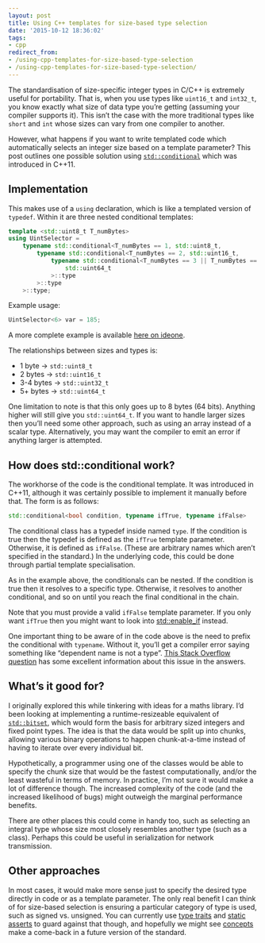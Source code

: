 ```yaml
---
layout: post
title: Using C++ templates for size-based type selection
date: '2015-10-12 18:36:02'
tags:
- cpp
redirect_from:
- /using-cpp-templates-for-size-based-type-selection
- /using-cpp-templates-for-size-based-type-selection/
---
```


The standardisation of size-specific integer types in C/C++ is extremely useful for portability. That is, when you use types like `uint16_t` and `int32_t`, you know exactly what size of data type you’re getting (assuming your compiler supports it). This isn’t the case with the more traditional types like `short` and `int` whose sizes can vary from one compiler to another.

However, what happens if you want to write templated code which automatically selects an integer size based on a template parameter? This post outlines one possible solution using [`std::conditional`](https://en.cppreference.com/w/cpp/types/conditional) which was introduced in C++11.

## Implementation

This makes use of a `using` declaration, which is like a templated version of `typedef`. Within it are three nested conditional templates:

```cpp
template <std::uint8_t T_numBytes>
using UintSelector =
    typename std::conditional<T_numBytes == 1, std::uint8_t,
        typename std::conditional<T_numBytes == 2, std::uint16_t,
            typename std::conditional<T_numBytes == 3 || T_numBytes == 4, std::uint32_t,
                std::uint64_t
            >::type
        >::type
    >::type;
```

Example usage:

```cpp
UintSelector<6> var = 185;
```

A more complete example is available [here on ideone](http://ideone.com/UAK86I).

The relationships between sizes and types is:

- 1 byte &rarr; `std::uint8_t`
- 2 bytes &rarr; `std::uint16_t`
- 3-4 bytes &rarr; `std::uint32_t`
- 5+ bytes &rarr; `std::uint64_t`

One limitation to note is that this only goes up to 8 bytes (64 bits). Anything higher will still give you `std::uint64_t`. If you want to handle larger sizes then you’ll need some other approach, such as using an array instead of a scalar type. Alternatively, you may want the compiler to emit an error if anything larger is attempted.

## How does std::conditional work?

The workhorse of the code is the conditional template. It was introduced in C++11, although it was certainly possible to implement it manually before that. The form is as follows:

```cpp
std::conditional<bool condition, typename ifTrue, typename ifFalse>
```

The conditional class has a typedef inside named `type`. If the condition is true then the typedef is defined as the `ifTrue` template parameter. Otherwise, it is defined as `ifFalse`. (These are arbitrary names which aren’t specified in the standard.) In the underlying code, this could be done through partial template specialisation.

As in the example above, the conditionals can be nested. If the condition is true then it resolves to a specific type. Otherwise, it resolves to another conditional, and so on until you reach the final conditional in the chain.

Note that you must provide a valid `ifFalse` template parameter. If you only want `ifTrue` then you might want to look into [std::enable\_if](http://en.cppreference.com/w/cpp/types/enable_if) instead.

One important thing to be aware of in the code above is the need to prefix the conditional with `typename`. Without it, you’ll get a compiler error saying something like “dependent name is not a type”. [This Stack Overflow question](http://stackoverflow.com/questions/610245/where-and-why-do-i-have-to-put-the-template-and-typename-keywords) has some excellent information about this issue in the answers.

## What’s it good for?

I originally explored this while tinkering with ideas for a maths library. I’d been looking at implementing a runtime-resizeable equivalent of [`std::bitset`](https://en.cppreference.com/w/cpp/utility/bitset), which would form the basis for arbitrary sized integers and fixed point types. The idea is that the data would be split up into chunks, allowing various binary operations to happen chunk-at-a-time instead of having to iterate over every individual bit.

Hypothetically, a programmer using one of the classes would be able to specify the chunk size that would be the fastest computationally, and/or the least wasteful in terms of memory. In practice, I’m not sure it would make a lot of difference though. The increased complexity of the code (and the increased likelihood of bugs) might outweigh the marginal performance benefits.

There are other places this could come in handy too, such as selecting an integral type whose size most closely resembles another type (such as a class). Perhaps this could be useful in serialization for network transmission.

## Other approaches

In most cases, it would make more sense just to specify the desired type directly in code or as a template parameter. The only real benefit I can think of for size-based selection is ensuring a particular category of type is used, such as signed vs. unsigned. You can currently use [type traits](http://en.cppreference.com/w/cpp/header/type_traits) and [static asserts](http://en.cppreference.com/w/cpp/language/static_assert) to guard against that though, and hopefully we might see [concepts](https://en.wikipedia.org/wiki/Concepts_(C%2B%2B)) make a come-back in a future version of the standard.
